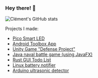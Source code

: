 ### Hey there! 👋

![Clément's GitHub stats](https://github-readme-stats.vercel.app/api?username=clempera&count_private=true&show_icons=true&theme=gruvbox)

Projects I made: 
- [Pico Smart LED](https://github.com/ClemPera/pico_smart_led)
- [Android Toolbox App](https://github.com/ClemPera/TTime)
- [Unity Game "Defense Project" ](https://github.com/ClemPera/Defense-project)
- [Java naval battle game (using JavaFX)](https://github.com/ClemPera/BatailleNavale-JavaFx)
- [Rust GUI Todo List](https://github.com/ClemPera/Simple-Todo-List-GUI)
- [Linux battery notifier](https://github.com/ClemPera/Battery-life-saver-Linux-X-80-20-Or-40)
- [Arduino ultrasonic detector](https://github.com/ClemPera/Arduino-ultrasonic-led)

<!--
**ClemPera/clempera** is a ✨ _special_ ✨ repository because its `README.md` (this file) appears on your GitHub profile.

Here are some ideas to get you started:

- 🔭 I’m currently working on ...
- 🌱 I’m currently learning ...
- 👯 I’m looking to collaborate on ...
- 🤔 I’m looking for help with ...
- 💬 Ask me about ...
- 📫 How to reach me: ...
- 😄 Pronouns: ...
- ⚡ Fun fact: ...
-->

